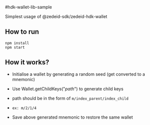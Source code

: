 #hdk-wallet-lib-sample

Simplest usage of @zedeid-sdk/zedeid-hdk-wallet

## How to run
`npm install` <br>
`npm start`

## How it works?
* Initialise a wallet by generating a random seed (get converted to a mnemonic)
* Use Wallet.getChildKeys("_path_") to generate child keys
* path should be in the form of `m/index_parent/index_child`
* `ex: m/2/1/4`

* Save above generated mnemonic to restore the same wallet
